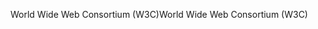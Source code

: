 <span data-ttu-id="a283f-101">World Wide Web Consortium (W3C)</span><span class="sxs-lookup"><span data-stu-id="a283f-101">World Wide Web Consortium (W3C)</span></span>